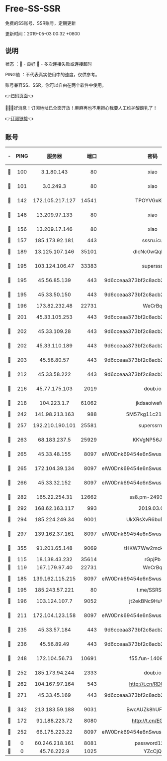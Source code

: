 # Free-SS-SSR

免费的SS账号、SSR账号，定期更新

更新时间：2019-05-03 00:32 +0800

## 说明

状态     ：🙂 - 良好 🙁 - 多次连接失败或连接超时

PING值   ：不代表真实使用中的速度，仅供参考。

账号兼容SS、SSR，你可以自由在两个软件中使用。

👉[扫码页面](https://liesauer.github.io/Free-SS-SSR/)👈

🎉🎉🎉好消息！订阅地址已全面开放！麻麻再也不用担心我要人工维护酸酸乳了！

👉[订阅链接](https://www.liesauer.net/yogurt/subscribe?ACCESS_TOKEN=DAYxR3mMaZAsaqUb)👈

## 账号

|-|PING|服务器|端口|密码|加密方式|区域|
|:----:|:----:|:-----:|-----:|:----:|:----:|:----:|
|🙂|100|3.1.80.143|80|xiao|aes-128-ctr|SG|
|🙂|101|3.0.249.3|80|xiao|aes-128-ctr|SG|
|🙂|142|172.105.217.127|14541|TPOYVGxKglpi|aes-256-cfb|JP|
|🙂|148|13.209.97.133|80|xiao|aes-128-ctr|KR|
|🙂|156|13.209.17.146|80|xiao|aes-128-ctr|KR|
|🙂|157|185.173.92.181|443|sssru.icu|rc4-md5|RU|
|🙂|189|13.125.107.146|35101|dIcNc0wQqMzU|aes-256-cfb|KR|
|🙂|195|103.124.106.47|33383|supersss|aes-256-cfb|US|
|🙂|195|45.56.85.139|443|9d6cceaa373bf2c8acb22e60b6a58be6|aes-256-cfb|US|
|🙂|195|45.33.50.150|443|9d6cceaa373bf2c8acb22e60b6a58be6|aes-256-cfb|US|
|🙂|196|173.82.232.48|22731|WeCrBq|rc4-md5|US|
|🙂|201|45.33.105.253|443|9d6cceaa373bf2c8acb22e60b6a58be6|aes-256-cfb|US|
|🙂|202|45.33.109.28|443|9d6cceaa373bf2c8acb22e60b6a58be6|aes-256-cfb|US|
|🙂|202|45.33.110.189|443|9d6cceaa373bf2c8acb22e60b6a58be6|aes-256-cfb|US|
|🙂|203|45.56.80.57|443|9d6cceaa373bf2c8acb22e60b6a58be6|aes-256-cfb|US|
|🙂|212|45.33.58.222|443|9d6cceaa373bf2c8acb22e60b6a58be6|aes-256-cfb|US|
|🙂|216|45.77.175.103|2019|doub.io|aes-128-ctr|SG|
|🙂|218|104.223.1.7|61062|jkdsaoiwefdsa|aes-256-cfb|US|
|🙂|242|141.98.213.163|988|5M57kg11c214qDmK|chacha20|KR|
|🙂|257|192.210.190.101|25581|superssrnet|aes-256-cfb|US|
|🙂|263|68.183.237.5|25929|KKVgNP56JeYW|aes-256-cfb|SG|
|🙂|265|45.33.48.155|8097|eIW0Dnk69454e6nSwuspv9DmS201tQ0D|aes-256-cfb|US|
|🙂|265|172.104.39.134|8097|eIW0Dnk69454e6nSwuspv9DmS201tQ0D|aes-256-cfb|SG|
|🙂|266|45.33.32.152|8097|eIW0Dnk69454e6nSwuspv9DmS201tQ0D|aes-256-cfb|US|
|🙂|282|165.22.254.31|12662|ss8.pm-24934298|aes-256-cfb|SG|
|🙂|292|168.62.163.117|993|2019.03.07|rc4-md5|US|
|🙂|294|185.224.249.34|9001|UkXRsXvR6buDMG2Y|aes-256-cfb|RU|
|🙂|297|139.162.37.161|8097|eIW0Dnk69454e6nSwuspv9DmS201tQ0D|aes-256-cfb|SG|
|🙂|355|91.201.65.148|9069|tHKW7Ww2mck9CHQG|aes-256-cfb|IT|
|🙂|115|18.138.43.232|35614|rGpjPb|rc4-md5|SG|
|🙂|119|167.179.97.40|22731|WeCrBq|rc4-md5|JP|
|🙂|185|139.162.115.215|8097|eIW0Dnk69454e6nSwuspv9DmS201tQ0D|aes-256-cfb|JP|
|🙂|195|185.243.57.221|80|t.me/SSRSUB|rc4-md5|US|
|🙂|196|103.124.107.7|9052|jt2ekBNc9HuVtm2a|aes-256-cfb|US|
|🙂|211|172.104.123.158|8097|eIW0Dnk69454e6nSwuspv9DmS201tQ0D|aes-256-cfb|JP|
|🙂|235|45.33.57.184|443|9d6cceaa373bf2c8acb22e60b6a58be6|aes-256-cfb|US|
|🙂|236|45.56.89.49|443|9d6cceaa373bf2c8acb22e60b6a58be6|aes-256-cfb|US|
|🙂|248|172.104.56.73|10691|f55.fun-14099948|aes-256-cfb|SG|
|🙂|252|185.173.94.244|2333|doub.io|aes-128-ctr|RU|
|🙂|262|104.167.97.164|543|http://t.cn/RD0D7sx|rc4-md5|CA|
|🙂|271|45.33.45.169|443|9d6cceaa373bf2c8acb22e60b6a58be6|aes-256-cfb|US|
|🙂|342|213.183.59.188|9031|BwcAUZk8hUFAkDGN|aes-256-cfb|NL|
|🙁|172|91.188.223.72|8080|http://t.cn/EGJIyrl|rc4-md5|RU|
|🙁|252|66.175.223.22|8097|eIW0Dnk69454e6nSwuspv9DmS201tQ0D|aes-256-cfb|US|
|🙁|0|60.246.218.161|8081|password1234|chacha20|CN|
|🙁|0|45.76.222.9|1025|YZcCjQ|rc4-md5|JP|
